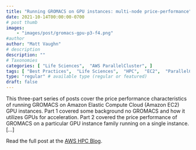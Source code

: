 ```yaml
---
title: "Running GROMACS on GPU instances: multi-node price-performance"
date: 2021-10-14T00:00:00-0700
# post thumb
images:
    - "images/post/gromacs-gpu-p3-f4.png"
#author
author: "Matt Vaughn"
# description
description: ""
# Taxonomies
categories: [ "Life Sciences",  "AWS ParallelCluster", ]
tags: [ "Best Practices",  "Life Sciences",  "HPC",  "EC2",  "ParallelCluster",  "hpcblog", ]
type: "regular" # available type (regular or featured)
draft: false
---
```


This three-part series of posts cover the price performance characteristics of running GROMACS on Amazon Elastic Compute Cloud (Amazon EC2) GPU instances. Part 1 covered some background no GROMACS and how it utilizes GPUs for acceleration. Part 2 covered the price performance of GROMACS on a particular GPU instance family running on a single instance. […]

Read the full post at the [AWS HPC Blog](https://aws.amazon.com/blogs/hpc/running-gromacs-on-gpu-instances-multi-node-price-performance/).
